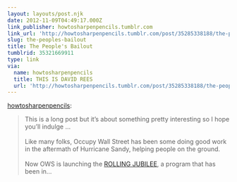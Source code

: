 ```yaml
---
layout: layouts/post.njk
date: 2012-11-09T04:49:17.000Z
link_publisher: howtosharpenpencils.tumblr.com
link_url: 'http://howtosharpenpencils.tumblr.com/post/35285338188/the-peoples-bailout'
slug: the-peoples-bailout
title: The People's Bailout
tumblrid: 35321669911
type: link
via:
  name: howtosharpenpencils
  title: THIS IS DAVID REES
  url: 'http://howtosharpenpencils.tumblr.com/post/35285338188/the-peoples-bailout'
---
```

<p><a class="tumblr_blog" href="http://howtosharpenpencils.tumblr.com/post/35285338188/the-peoples-bailout">howtosharpenpencils</a>:</p>
<blockquote>
<p>This is a long post but it’s about something pretty interesting so I hope you’ll indulge …<br/><br/>Like many folks, Occupy Wall Street has been some doing good work in the aftermath of Hurricane Sandy, helping people on the ground.<br/><br/>Now OWS is launching the <a href="http://rollingjubilee.org/" target="_blank">ROLLING JUBILEE</a>, a program that has been in&hellip;</p>
</blockquote>
